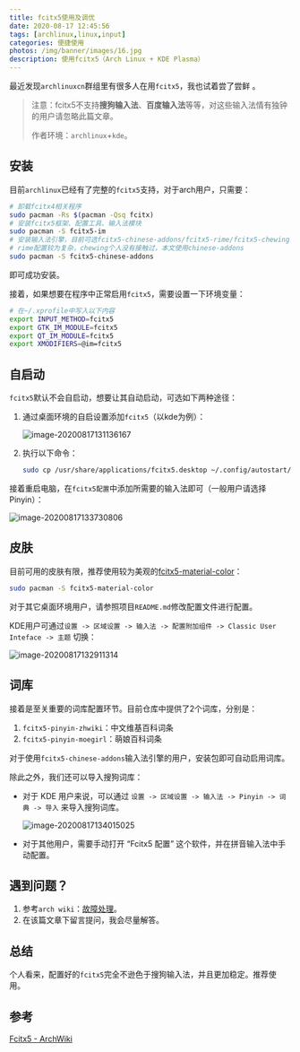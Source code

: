 ```yaml
---
title: fcitx5使用及调优
date: 2020-08-17 12:45:56
tags: [archlinux,linux,input]
categories: 便捷使用
photos: /img/banner/images/16.jpg
description: 使用fcitx5（Arch Linux + KDE Plasma）
---
```


最近发现`archlinuxcn`群组里有很多人在用`fcitx5`，我也试着尝了尝鲜 。

> 注意：fcitx5不支持**搜狗输入法**、**百度输入法**等等，对这些输入法情有独钟的用户请忽略此篇文章。
>
> 作者环境：`archlinux`+`kde`。

<!--more-->

## 安装

目前`archlinux`已经有了完整的`fcitx5`支持，对于arch用户，只需要：

```bash
# 卸载fcitx4相关程序
sudo pacman -Rs $(pacman -Qsq fcitx)
# 安装fcitx5框架、配置工具、输入法模块
sudo pacman -S fcitx5-im
# 安装输入法引擎，目前可选fcitx5-chinese-addons/fcitx5-rime/fcitx5-chewing
# rime配置较为复杂，chewing个人没有接触过，本文使用chinese-addons
sudo pacman -S fcitx5-chinese-addons
```

即可成功安装。

接着，如果想要在程序中正常启用`fcitx5`，需要设置一下环境变量：

```bash
# 在~/.xprofile中写入以下内容
export INPUT_METHOD=fcitx5
export GTK_IM_MODULE=fcitx5
export QT_IM_MODULE=fcitx5
export XMODIFIERS=@im=fcitx5
```

## 自启动

`fcitx5`默认不会自启动，想要让其自动启动，可选如下两种途径：

1. 通过桌面环境的自启设置添加`fcitx5`（以kde为例）：

   ![image-20200817131136167](https://rmt.dogedoge.com/fetch/allwens-work/storage/image-20200817131136167.png)

2. 执行以下命令：

   ```bash
   sudo cp /usr/share/applications/fcitx5.desktop ~/.config/autostart/
   ```

接着重启电脑，在`fcitx5配置`中添加所需要的输入法即可（一般用户请选择Pinyin）：

![image-20200817133730806](https://rmt.dogedoge.com/fetch/allwens-work/storage/image-20200817133730806.png)

## 皮肤

目前可用的皮肤有限，推荐使用较为美观的[fcitx5-material-color](https://github.com/hosxy/Fcitx5-Material-Color)：

```bash
sudo pacman -S fcitx5-material-color
```

对于其它桌面环境用户，请参照项目`README.md`修改配置文件进行配置。

KDE用户可通过`设置 -> 区域设置 -> 输入法 -> 配置附加组件 -> Classic User Inteface -> 主题` 切换：

![image-20200817132911314](https://rmt.dogedoge.com/fetch/allwens-work/storage/image-20200817132911314.png)

## 词库

接着是至关重要的词库配置环节。目前仓库中提供了2个词库，分别是：

1. `fcitx5-pinyin-zhwiki`：中文维基百科词条
2. `fcitx5-pinyin-moegirl`：萌娘百科词条

对于使用`fcitx5-chinese-addons`输入法引擎的用户，安装包即可自动启用词库。

除此之外，我们还可以导入搜狗词库：

- 对于 KDE 用户来说，可以通过 `设置 -> 区域设置 -> 输入法 -> Pinyin -> 词典 -> 导入` 来导入搜狗词库。

  ![image-20200817134015025](https://rmt.dogedoge.com/fetch/allwens-work/storage/image-20200817134015025.png)

- 对于其他用户，需要手动打开 “Fcitx5 配置” 这个软件，并在拼音输入法中手动配置。

## 遇到问题？

1. 参考`arch wiki`：[故障处理](https://wiki.archlinux.org/index.php/Fcitx5#Troubleshooting)。
2. 在该篇文章下留言提问，我会尽量解答。

## 总结

个人看来，配置好的`fcitx5`完全不逊色于搜狗输入法，并且更加稳定。推荐使用。

## 参考

[Fcitx5 - ArchWiki](https://wiki.archlinux.org/index.php/Fcitx5)